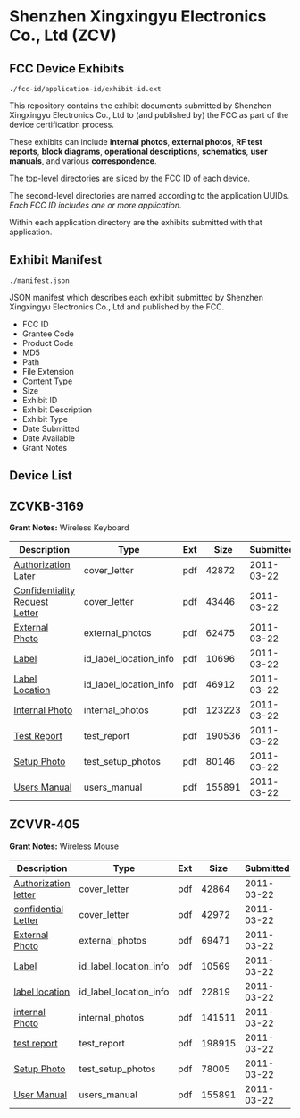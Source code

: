 # Shenzhen Xingxingyu Electronics Co., Ltd (ZCV)
## FCC Device Exhibits

```
./fcc-id/application-id/exhibit-id.ext
```

This repository contains the exhibit documents submitted by Shenzhen Xingxingyu Electronics Co., Ltd to (and published by) the FCC as part of the device certification process.

These exhibits can include **internal photos**, **external photos**, **RF test reports**, **block diagrams**, **operational descriptions**, **schematics**, **user manuals**, and various **correspondence**.

The top-level directories are sliced by the FCC ID of each device.

The second-level directories are named according to the application UUIDs. *Each FCC ID includes one or more application.*

Within each application directory are the exhibits submitted with that application. 

## Exhibit Manifest

```
./manifest.json
```

JSON manifest which describes each exhibit submitted by Shenzhen Xingxingyu Electronics Co., Ltd and published by the FCC.

- FCC ID
- Grantee Code
- Product Code
- MD5
- Path
- File Extension
- Content Type
- Size
- Exhibit ID
- Exhibit Description
- Exhibit Type
- Date Submitted
- Date Available
- Grant Notes

## Device List
## ZCVKB-3169
**Grant Notes:** Wireless Keyboard

| Description | Type | Ext | Size | Submitted | Available |
| ----------- | ---- | --- | ---- | --------- | --------- |
| [Authorization Later](ZCVKB-3169/83e1c067ff8eb46736313a40e9419b29/1435973.pdf) | cover_letter | pdf | 42872 | 2011-03-22 | 2011-03-22 |
| [Confidentiality Request Letter](ZCVKB-3169/83e1c067ff8eb46736313a40e9419b29/1435983.pdf) | cover_letter | pdf | 43446 | 2011-03-22 | 2011-03-22 |
| [External Photo](ZCVKB-3169/83e1c067ff8eb46736313a40e9419b29/1435974.pdf) | external_photos | pdf | 62475 | 2011-03-22 | 2011-03-22 |
| [Label](ZCVKB-3169/83e1c067ff8eb46736313a40e9419b29/1435975.pdf) | id_label_location_info | pdf | 10696 | 2011-03-22 | 2011-03-22 |
| [Label Location](ZCVKB-3169/83e1c067ff8eb46736313a40e9419b29/1435976.pdf) | id_label_location_info | pdf | 46912 | 2011-03-22 | 2011-03-22 |
| [Internal Photo](ZCVKB-3169/83e1c067ff8eb46736313a40e9419b29/1435977.pdf) | internal_photos | pdf | 123223 | 2011-03-22 | 2011-03-22 |
| [Test Report](ZCVKB-3169/83e1c067ff8eb46736313a40e9419b29/1435980.pdf) | test_report | pdf | 190536 | 2011-03-22 | 2011-03-22 |
| [Setup Photo](ZCVKB-3169/83e1c067ff8eb46736313a40e9419b29/1435981.pdf) | test_setup_photos | pdf | 80146 | 2011-03-22 | 2011-03-22 |
| [Users Manual](ZCVKB-3169/83e1c067ff8eb46736313a40e9419b29/1435062.pdf) | users_manual | pdf | 155891 | 2011-03-22 | 2011-03-22 |
## ZCVVR-405
**Grant Notes:** Wireless Mouse

| Description | Type | Ext | Size | Submitted | Available |
| ----------- | ---- | --- | ---- | --------- | --------- |
| [Authorization letter](ZCVVR-405/e9c47fd5f7f66460b2ddaad32dcf35c9/1435051.pdf) | cover_letter | pdf | 42864 | 2011-03-22 | 2011-03-22 |
| [confidential Letter](ZCVVR-405/e9c47fd5f7f66460b2ddaad32dcf35c9/1435052.pdf) | cover_letter | pdf | 42972 | 2011-03-22 | 2011-03-22 |
| [External Photo](ZCVVR-405/e9c47fd5f7f66460b2ddaad32dcf35c9/1435056.pdf) | external_photos | pdf | 69471 | 2011-03-22 | 2011-03-22 |
| [Label](ZCVVR-405/e9c47fd5f7f66460b2ddaad32dcf35c9/1435057.pdf) | id_label_location_info | pdf | 10569 | 2011-03-22 | 2011-03-22 |
| [label location](ZCVVR-405/e9c47fd5f7f66460b2ddaad32dcf35c9/1435058.pdf) | id_label_location_info | pdf | 22819 | 2011-03-22 | 2011-03-22 |
| [internal Photo](ZCVVR-405/e9c47fd5f7f66460b2ddaad32dcf35c9/1435059.pdf) | internal_photos | pdf | 141511 | 2011-03-22 | 2011-03-22 |
| [test report](ZCVVR-405/e9c47fd5f7f66460b2ddaad32dcf35c9/1435060.pdf) | test_report | pdf | 198915 | 2011-03-22 | 2011-03-22 |
| [Setup Photo](ZCVVR-405/e9c47fd5f7f66460b2ddaad32dcf35c9/1435061.pdf) | test_setup_photos | pdf | 78005 | 2011-03-22 | 2011-03-22 |
| [User Manual](ZCVVR-405/e9c47fd5f7f66460b2ddaad32dcf35c9/1435062.pdf) | users_manual | pdf | 155891 | 2011-03-22 | 2011-03-22 |
